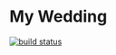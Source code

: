 # My Wedding

[![build status](https://gitlab.com/nikko.miu/my_wedding/badges/master/build.svg)](https://gitlab.com/nikko.miu/my_wedding/commits/master)
